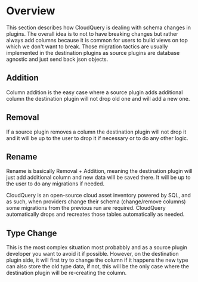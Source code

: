 # Overview

This section describes how CloudQuery is dealing with schema changes in plugins.
The overall idea is to not to have breaking changes but rather always add columns because it is common for users to build views on top which we don't want to break. Those migration tactics are usually implemented in the destination plugins as source plugins are database agnostic and just send back json objects.

## Addition

Column addition is the easy case where a source plugin adds additional column the destination plugin will not drop old one and will add a new one.

## Removal

If a source plugin removes a column the destination plugin will not drop it and it will be up to the user to drop it if necessary or to do any other logic.

## Rename

Rename is basically Removal + Addition, meaning the destination plugin will just add additional column and new data will be saved there. It will be up to the user to do any migrations if needed.

CloudQuery is an open-source cloud asset inventory powered by SQL, and as such, when providers change their schema (change/remove columns) some migrations from the previous run are required. CloudQuery automatically drops and recreates those tables automatically as needed.

## Type Change

This is the most complex situation most probabbly and as a source plugin developer you want to avoid it if possible. However, on the destination plugin side, it will first try to change the column if it happens the new type can also store the old type data, if not, this will be the only case where the destination plugin will be re-creating the column.
